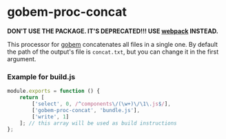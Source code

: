 # gobem-proc-concat
**DON'T USE THE PACKAGE. IT'S DEPRECATED!!!
USE [webpack](https://github.com/webpack) INSTEAD.**

This processor for [gobem](https://github.com/Enet/gobem) concatenates all files in a single one. By default the path of the output's file is `concat.txt`, but you can change it in the first argument.

### Example for **build.js**
```javascript
module.exports = function () {
    return [
        ['select', 0, /^components\/(\w+)\/\1\.js$/],
        ['gobem-proc-concat', 'bundle.js'],
        ['write', 1]
    ]; // this array will be used as build instructions
};
```

